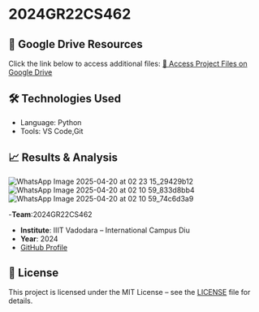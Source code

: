 # 2024GR22CS462

## 🔗 Google Drive Resources

Click the link below to access additional files:
[📂 Access Project Files on Google Drive](https://drive.google.com/file/d/1tZ68iQ1wpu_TjRDTK_r4YI93-L0sdHRY/view)


## 🛠️ Technologies Used

- Language: Python 
- Tools: VS Code,Git 

## 📈 Results & Analysis

![WhatsApp Image 2025-04-20 at 02 23 15_29429b12](https://github.com/user-attachments/assets/1cafb21e-5353-404c-87b7-9f5eb129c145)
![WhatsApp Image 2025-04-20 at 02 10 59_833d8bb4](https://github.com/user-attachments/assets/df935e05-eaa2-479d-a5f2-438df1c6e8a9)
![WhatsApp Image 2025-04-20 at 02 10 59_74c6d3a9](https://github.com/user-attachments/assets/22cfe7ab-cb5d-4d34-b65b-41a85fa2301f)


-**Team**:2024GR22CS462
- **Institute**: IIIT Vadodara – International Campus Diu  
- **Year**: 2024  
- [GitHub Profile](https://github.com/BadavathArjun)

## 📝 License

This project is licensed under the MIT License – see the [LICENSE](LICENSE) file for details.
